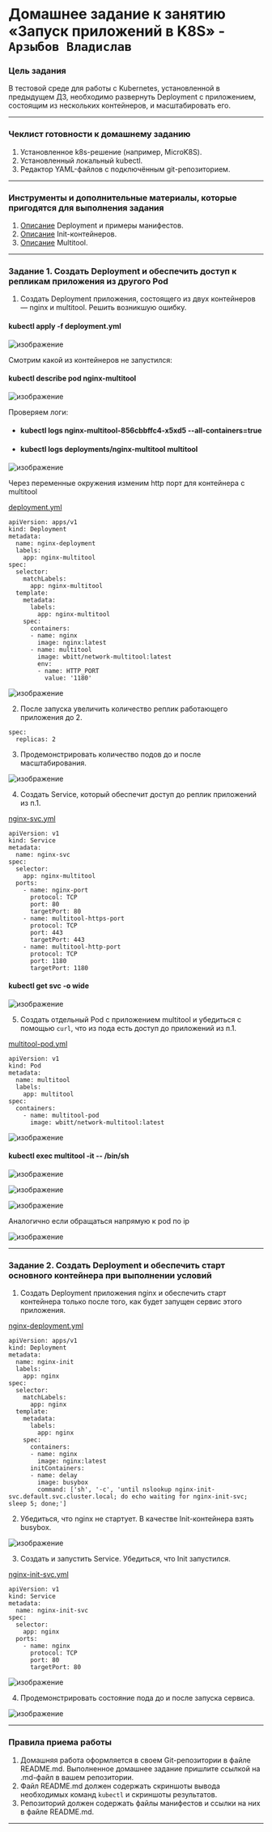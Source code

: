 # Домашнее задание к занятию «Запуск приложений в K8S» - `Арзыбов Владислав`

### Цель задания

В тестовой среде для работы с Kubernetes, установленной в предыдущем ДЗ, необходимо развернуть Deployment с приложением, состоящим из нескольких контейнеров, и масштабировать его.

------

### Чеклист готовности к домашнему заданию

1. Установленное k8s-решение (например, MicroK8S).
2. Установленный локальный kubectl.
3. Редактор YAML-файлов с подключённым git-репозиторием.

------

### Инструменты и дополнительные материалы, которые пригодятся для выполнения задания

1. [Описание](https://kubernetes.io/docs/concepts/workloads/controllers/deployment/) Deployment и примеры манифестов.
2. [Описание](https://kubernetes.io/docs/concepts/workloads/pods/init-containers/) Init-контейнеров.
3. [Описание](https://github.com/wbitt/Network-MultiTool) Multitool.

------

### Задание 1. Создать Deployment и обеспечить доступ к репликам приложения из другого Pod

1. Создать Deployment приложения, состоящего из двух контейнеров — nginx и multitool. Решить возникшую ошибку.

#### kubectl apply -f deployment.yml

![изображение](https://github.com/user-attachments/assets/c49c8eb6-3af2-47fe-8ecd-245adce99a74)

Смотрим какой из контейнеров не запустился:

#### kubectl describe pod nginx-multitool

![изображение](https://github.com/user-attachments/assets/8fca7171-4552-4bb7-ac6a-5d97769334a5)

Проверяем логи:

- #### kubectl logs nginx-multitool-856cbbffc4-x5xd5 --all-containers=true
- #### kubectl logs deployments/nginx-multitool multitool

![изображение](https://github.com/user-attachments/assets/acf139f3-7554-49db-a257-e7faa330ad24)

Через переменные окружения изменим http порт для контейнера с multitool

[deployment.yml](https://github.com/vladislav-arzybov/HOMEWORK/blob/main/21_Kubernetes/03_Launching_applications_in_K8S/deployment.yml)

```
apiVersion: apps/v1
kind: Deployment
metadata:
  name: nginx-deployment
  labels:
    app: nginx-multitool
spec:
  selector:
    matchLabels:
      app: nginx-multitool
  template:
    metadata:
      labels:
        app: nginx-multitool
    spec:
      containers:
      - name: nginx
        image: nginx:latest
      - name: multitool
        image: wbitt/network-multitool:latest
        env:
        - name: HTTP_PORT
          value: '1180'
```

![изображение](https://github.com/user-attachments/assets/fa6177c1-a1cb-4048-a14f-ccf1d7f9370d)

2. После запуска увеличить количество реплик работающего приложения до 2.

```
spec:
  replicas: 2
```

3. Продемонстрировать количество подов до и после масштабирования.

![изображение](https://github.com/user-attachments/assets/ad6d5c0d-7c3b-4970-9547-2e3bf22b2e3b)

4. Создать Service, который обеспечит доступ до реплик приложений из п.1.

[nginx-svc.yml](https://github.com/vladislav-arzybov/HOMEWORK/blob/main/21_Kubernetes/03_Launching_applications_in_K8S/nginx-svc.yml)

```
apiVersion: v1
kind: Service
metadata:
  name: nginx-svc
spec:
  selector:
    app: nginx-multitool
  ports:
    - name: nginx-port
      protocol: TCP
      port: 80
      targetPort: 80
    - name: multitool-https-port
      protocol: TCP
      port: 443
      targetPort: 443
    - name: multitool-http-port
      protocol: TCP
      port: 1180
      targetPort: 1180
```

#### kubectl get svc -o wide

![изображение](https://github.com/user-attachments/assets/e0e37808-4657-4055-ac5b-88c852c8b0eb)


5. Создать отдельный Pod с приложением multitool и убедиться с помощью `curl`, что из пода есть доступ до приложений из п.1.

[multitool-pod.yml](https://github.com/vladislav-arzybov/HOMEWORK/blob/main/21_Kubernetes/03_Launching_applications_in_K8S/multitool-pod.yml)

```
apiVersion: v1
kind: Pod
metadata:
  name: multitool
  labels:
    app: multitool
spec:
  containers:
    - name: multitool-pod
      image: wbitt/network-multitool:latest
```

![изображение](https://github.com/user-attachments/assets/6b516850-7bc2-4edc-8aac-f37005211fbe)

#### kubectl exec multitool -it -- /bin/sh

![изображение](https://github.com/user-attachments/assets/beac84d7-dac9-42bd-b6d5-e6610c76d61d)

![изображение](https://github.com/user-attachments/assets/030c2ff1-8b69-46bb-8279-e0e4aa1f96da)

![изображение](https://github.com/user-attachments/assets/06300600-a3d9-45bf-ba9b-39a253c9a3dd)

Аналогично если обращаться напрямую к pod по ip

![изображение](https://github.com/user-attachments/assets/2b921448-6227-43ac-ba45-7195a39579ba)


------

### Задание 2. Создать Deployment и обеспечить старт основного контейнера при выполнении условий

1. Создать Deployment приложения nginx и обеспечить старт контейнера только после того, как будет запущен сервис этого приложения.

[nginx-deployment.yml](https://github.com/vladislav-arzybov/HOMEWORK/blob/main/21_Kubernetes/03_Launching_applications_in_K8S/nginx-deployment.yml)

```
apiVersion: apps/v1
kind: Deployment
metadata:
  name: nginx-init
  labels:
    app: nginx
spec:
  selector:
    matchLabels:
      app: nginx
  template:
    metadata:
      labels:
        app: nginx
    spec:
      containers:
      - name: nginx
        image: nginx:latest
      initContainers:
      - name: delay
        image: busybox
        command: ['sh', '-c', 'until nslookup nginx-init-svc.default.svc.cluster.local; do echo waiting for nginx-init-svc; sleep 5; done;']
```

2. Убедиться, что nginx не стартует. В качестве Init-контейнера взять busybox.

![изображение](https://github.com/user-attachments/assets/73ea558d-72af-4789-a168-176fdcba077b)

3. Создать и запустить Service. Убедиться, что Init запустился.

[nginx-init-svc.yml](https://github.com/vladislav-arzybov/HOMEWORK/blob/main/21_Kubernetes/03_Launching_applications_in_K8S/nginx-init-svc.yml)

```
apiVersion: v1
kind: Service
metadata:
  name: nginx-init-svc
spec:
  selector:
    app: nginx
  ports:
    - name: nginx
      protocol: TCP
      port: 80
      targetPort: 80
```

![изображение](https://github.com/user-attachments/assets/cc57e0f9-f9f6-4030-9f97-4b3e0444c409)

4. Продемонстрировать состояние пода до и после запуска сервиса.

![изображение](https://github.com/user-attachments/assets/a7ebc5ff-7368-48c4-9018-bfece8f3046a)


------

### Правила приема работы

1. Домашняя работа оформляется в своем Git-репозитории в файле README.md. Выполненное домашнее задание пришлите ссылкой на .md-файл в вашем репозитории.
2. Файл README.md должен содержать скриншоты вывода необходимых команд `kubectl` и скриншоты результатов.
3. Репозиторий должен содержать файлы манифестов и ссылки на них в файле README.md.

------
